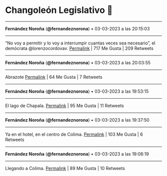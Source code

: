 # Changoleón Legislativo 🙈
*****
**Fernández Noroña** (**@fernandeznorona**) • 03-03-2023 a las 20:15:03
*****
“No voy a permitir y lo voy a interrumpir cuantas veces sea necesario”, el demócrata @lorenzocordovav.
[Permalink](https://twitter.com/fernandeznorona/status/1631870847274065920) | 717 Me Gusta | 209 Retweets
*****
**Fernández Noroña** (**@fernandeznorona**) • 03-03-2023 a las 20:03:55
*****
Abrazote
[Permalink](https://twitter.com/fernandeznorona/status/1631868047613935617) | 64 Me Gusta | 7 Retweets
*****
**Fernández Noroña** (**@fernandeznorona**) • 03-03-2023 a las 19:53:15
*****
El lago de Chapala.
[Permalink](https://twitter.com/fernandeznorona/status/1631865359841067011) | 95 Me Gusta | 11 Retweets
*****
**Fernández Noroña** (**@fernandeznorona**) • 03-03-2023 a las 19:37:50
*****
Ya en el hotel, en el centro de Colima.
[Permalink](https://twitter.com/fernandeznorona/status/1631861483498885121) | 103 Me Gusta | 6 Retweets
*****
**Fernández Noroña** (**@fernandeznorona**) • 03-03-2023 a las 19:08:19
*****
Llegando a Colima.
[Permalink](https://twitter.com/fernandeznorona/status/1631854054572785664) | 89 Me Gusta | 10 Retweets